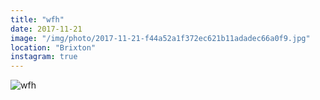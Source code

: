 ```yaml
---
title: "wfh"
date: 2017-11-21
image: "/img/photo/2017-11-21-f44a52a1f372ec621b11adadec66a0f9.jpg"
location: "Brixton"
instagram: true
---
```


![wfh](/img/photo/2017-11-21-f44a52a1f372ec621b11adadec66a0f9.jpg)

